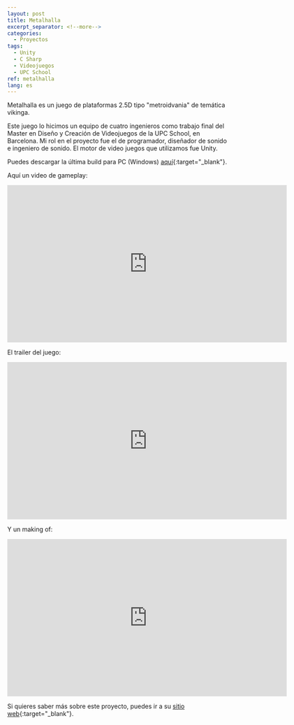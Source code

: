 ```yaml
---
layout: post
title: Metalhalla
excerpt_separator: <!--more-->
categories:
  - Proyectos
tags:
  - Unity
  - C Sharp
  - Videojuegos
  - UPC School
ref: metalhalla
lang: es
---
```


Metalhalla es un juego de plataformas 2.5D tipo "metroidvania" de temática vikinga.

Este juego lo hicimos un equipo de cuatro ingenieros como trabajo final del Master en Diseño y Creación de Videojuegos de la UPC School, en Barcelona.
Mi rol en el proyecto fue el de programador, diseñador de sonido e ingeniero de sonido.
El motor de video juegos que utilizamos fue Unity.

<!--more-->

Puedes descargar la última build para PC (Windows) [aquí](https://drive.google.com/open?id=0Bwhzd1ijHPU5a0h6TTI0VFBCdEk){:target="_blank"}.

Aquí un video de gameplay:

<div class="embed-responsive embed-responsive-16by9">
  <iframe width="640" height="360" src="https://www.youtube-nocookie.com/embed/utfxtS1Qj5s?controls=0&amp;" frameborder="0" allowfullscreen></iframe>
</div>

El trailer del juego:

<div class="embed-responsive embed-responsive-16by9">
  <iframe width="640" height="360" src="https://www.youtube-nocookie.com/embed/fL6d0sI0bOA?controls=0&amp;" frameborder="0" allowfullscreen></iframe>
</div>

Y un making of:

<div class="embed-responsive embed-responsive-16by9">
  <iframe width="640" height="360" src="https://www.youtube-nocookie.com/embed/vnKmSCjDNus?controls=0&amp;" frameborder="0" allowfullscreen></iframe>
</div>

Si quieres saber más sobre este proyecto, puedes ir a su [sitio web](https://metalhalla.carrd.co/){:target="_blank"}.
